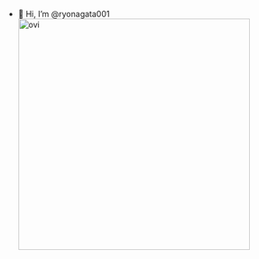 - 👋 Hi, I’m @ryonagata001
<img src="https://github-readme-stats.vercel.app/api?username=ryonagata001&show_icons=true&locale=en&theme=chartreuse-dark" alt="ovi" width="410" /></p>
<!---
ryonagata001/ryonagata001 is a ✨ special ✨ repository because its `README.md` (this file) appears on your GitHub profile.
You can click the Preview link to take a look at your changes.
--->
